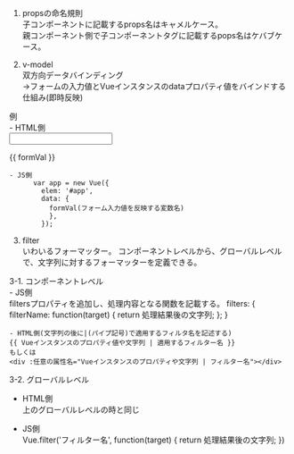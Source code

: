 1. propsの命名規則  
  子コンポーネントに記載するprops名はキャメルケース。  
  親コンポーネント側で子コンポーネントタグに記載するpops名はケバブケース。    

2. v-model  
  双方向データバインディング  
    →フォームの入力値とVueインスタンスのdataプロパティ値をバインドする仕組み(即時反映)  

  例  
    - HTML側  
          <input v-model="formVal">
          <p>{{ formVal }}</p>

    - JS側  
          var app = new Vue({
            elem: '#app',
            data: {
              formVal(フォーム入力値を反映する変数名)
              },
            });

3. filter  
  いわいるフォーマッター。
  コンポーネントレベルから、グローバルレベルで、文字列に対するフォーマッターを定義できる。    

  3-1. コンポーネントレベル   
    - JS側    
    filtersプロパティを追加し、処理内容となる関数を記載する。
            filters: {
              filterName: function(target) {
                return 処理結果後の文字列;
              };
            }

    - HTML側(文字列の後に|(パイプ記号)で適用するフィルタ名を記述する)    
    {{ Vueインスタンスのプロパティ値や文字列 | 適用するフィルター名 }} 　
    もしくは
    <div :任意の属性名="Vueインスタンスのプロパティや文字列 | フィルター名"></div>

  3-2. グローバルレベル   
  - HTML側   
    上のグローバルレベルの時と同じ   

  - JS側   
          Vue.filter('フィルター名', function(target) {
            return 処理結果後の文字列;
          })
